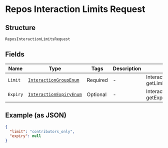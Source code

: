 
# Repos Interaction Limits Request

## Structure

`ReposInteractionLimitsRequest`

## Fields

| Name | Type | Tags | Description | Getter | Setter |
|  --- | --- | --- | --- | --- | --- |
| `Limit` | [`InteractionGroupEnum`](../../doc/models/interaction-group-enum.md) | Required | - | InteractionGroupEnum getLimit() | setLimit(InteractionGroupEnum limit) |
| `Expiry` | [`InteractionExpiryEnum`](../../doc/models/interaction-expiry-enum.md) | Optional | - | InteractionExpiryEnum getExpiry() | setExpiry(InteractionExpiryEnum expiry) |

## Example (as JSON)

```json
{
  "limit": "contributors_only",
  "expiry": null
}
```

